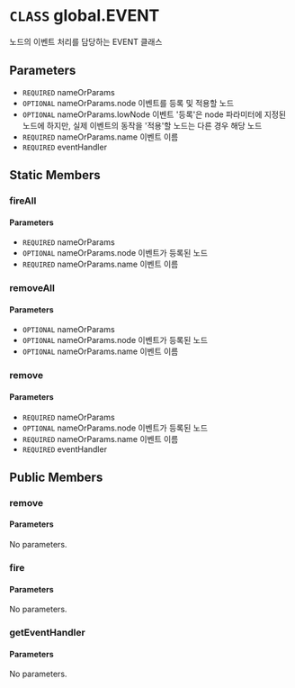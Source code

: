 # `CLASS` global.EVENT
노드의 이벤트 처리를 담당하는 EVENT 클래스

## Parameters
* `REQUIRED` nameOrParams 
* `OPTIONAL` nameOrParams.node		이벤트를  등록 및 적용할 노드
* `OPTIONAL` nameOrParams.lowNode	이벤트  '등록'은 node 파라미터에 지정된 노드에 하지만, 실제 이벤트의 동작을 '적용'할 노드는 다른 경우 해당 노드
* `REQUIRED` nameOrParams.name		이벤트  이름
* `REQUIRED` eventHandler 

## Static Members

### fireAll
#### Parameters
* `REQUIRED` nameOrParams 
* `OPTIONAL` nameOrParams.node	이벤트가  등록된 노드
* `REQUIRED` nameOrParams.name	이벤트  이름

### removeAll
#### Parameters
* `OPTIONAL` nameOrParams 
* `OPTIONAL` nameOrParams.node	이벤트가  등록된 노드
* `OPTIONAL` nameOrParams.name	이벤트  이름

### remove
#### Parameters
* `REQUIRED` nameOrParams 
* `OPTIONAL` nameOrParams.node	이벤트가  등록된 노드
* `REQUIRED` nameOrParams.name	이벤트  이름
* `REQUIRED` eventHandler 

## Public Members

### remove
#### Parameters
No parameters.

### fire
#### Parameters
No parameters.

### getEventHandler
#### Parameters
No parameters.
